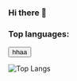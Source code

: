 ### Hi there 👋
### Top languages:

<Button>hhaa</Button>

![Top Langs](https://github-readme-stats.vercel.app/api/top-langs/?username=HaVanPhong&theme=radical)



                           
                           
